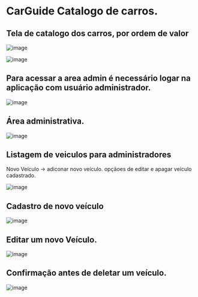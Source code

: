 # CarGuide Catalogo de carros. 



## Tela de catalogo dos carros, por ordem de valor
![image](https://github.com/user-attachments/assets/eed7935d-d77e-409b-b46c-c83fafb12087)

![image](https://github.com/user-attachments/assets/4a3fd01a-93ac-4253-a836-47180c00ef73)

## Para acessar a area admin é necessário logar na aplicação com usuário administrador. 

![image](https://github.com/user-attachments/assets/2a4e3fde-c949-406b-88ee-fcc7f4fbdd6b)

## Área administrativa.

![image](https://github.com/user-attachments/assets/8c0e7d04-afb9-4d1a-aa9e-70a3a281f8d9)

## Listagem de veiculos para administradores 
Novo Veículo -> adiconar novo veículo.
opçãoes de editar e apagar veículo cadastrado. 

![image](https://github.com/user-attachments/assets/52b6db31-fb90-4931-9a07-af55bb7c072b)

## Cadastro de novo veículo 

![image](https://github.com/user-attachments/assets/12b3b5ed-38ad-467c-bea9-fec1ddec97c2)

## Editar um novo Veículo. 

![image](https://github.com/user-attachments/assets/d3972f8b-7e83-4813-913e-145d975d9136)

## Confirmação antes de deletar um veículo. 

![image](https://github.com/user-attachments/assets/0111f3ac-54c5-49a8-a4f4-d714a39b3d47)


